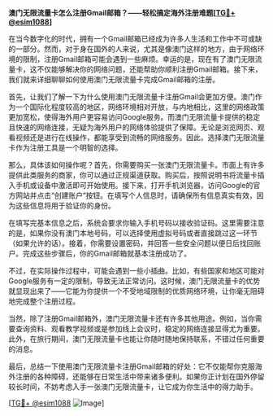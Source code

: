 **澳门无限流量卡怎么注册Gmail邮箱？——轻松搞定海外注册难题[[TG💪+ @esim1088](https://t.me/s/esim1088)]**

在当今数字化的时代，拥有一个Gmail邮箱已经成为许多人生活和工作中不可或缺的一部分。然而，对于身在国外的人来说，尤其是像澳门这样的地方，由于网络环境的限制，注册Gmail邮箱可能会遇到一些麻烦。幸运的是，现在有了澳门无限流量卡，这不仅能够解决你的网络问题，还能帮助你顺利注册Gmail邮箱。接下来，我们就来详细聊聊如何使用澳门无限流量卡完成Gmail邮箱的注册。

首先，让我们了解一下为什么使用澳门无限流量卡注册Gmail会更加方便。澳门作为一个国际化程度较高的地区，网络环境相对开放，与内地相比，这里的网络政策更加宽松，使得海外用户更容易访问Google服务。而澳门无限流量卡提供的稳定且快速的网络连接，无疑为海外用户的网络体验提供了保障。无论是浏览网页、观看视频还是进行在线操作，都能享受到流畅的网络服务。因此，选择澳门无限流量卡作为注册工具是一个明智的选择。

那么，具体该如何操作呢？首先，你需要购买一张澳门无限流量卡。市面上有许多提供此类服务的商家，你可以通过正规渠道获取。购买后，按照说明书将流量卡插入手机或设备中激活即可开始使用。接下来，打开手机浏览器，访问Google的官方网站并点击“创建账户”按钮。在填写个人信息时，请确保所有信息真实有效，因为这些信息将用于验证你的身份。

在填写完基本信息之后，系统会要求你输入手机号码以接收验证码。这里需要注意的是，如果你没有澳门本地号码，可以选择使用虚拟号码或者直接跳过这一环节（如果允许的话）。接着，你需要设置密码，并回答一些安全问题以便日后找回账户。完成这些步骤后，你的Gmail邮箱就基本注册成功了。

不过，在实际操作过程中，可能会遇到一些小插曲。比如，有些国家和地区可能对Google服务有一定的限制，导致无法正常访问。这时候，澳门无限流量卡的优势就显现出来了——它能为你提供一个不受地域限制的优质网络环境，让你毫无阻碍地完成整个注册过程。

当然，除了注册Gmail邮箱外，澳门无限流量卡还有许多其他用途。例如，当你需要查询资料、观看教学视频或是参加线上会议时，稳定的网络连接显得尤为重要。此外，在旅行期间，澳门无限流量卡也能让你随时随地保持联系，不错过任何重要的消息。

最后，总结一下使用澳门无限流量卡注册Gmail邮箱的好处：它不仅能帮你克服海外注册的各种障碍，还能够在日常生活中带来诸多便利。如果你正计划在国外停留较长时间，不妨考虑入手一张澳门无限流量卡，让它成为你生活中的得力助手。

[[TG💪+ @esim1088](https://t.me/s/esim1088) ![Image](https://i.postimg.cc/4NQfJmqS/Snipaste-2025-05-13-00-14-12.png)]